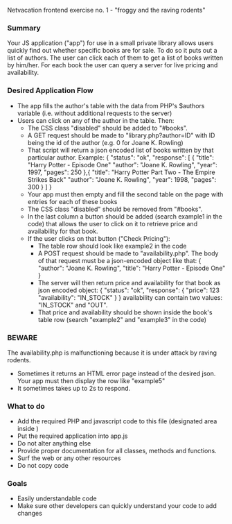 Netvacation frontend exercise no. 1 - "froggy and the raving rodents"

### Summary ###
Your JS application ("app") for use in a small private library allows users quickly find out whether specific books are for sale.
To do so it puts out a list of authors. The user can click each of them to get a list of books written by him/her.
For each book the user can query a server for live pricing and availability. 


### Desired Application Flow ###
- The app fills the author's table with the data from PHP's $authors variable (i.e. without additional requests to the server)
- Users can click on any of the author in the table. Then:
  - The CSS class "disabled" should be added to "#books".
  - A GET request should be made to "library.php?author=ID" with ID being the id of the author (e.g. 0 for Joane K. Rowling)
  - That script will return a json encoded list of books written by that particular author. Example:
    {
      "status": "ok",
      "response": [
        {
          "title": "Harry Potter - Episode One"
          "author": "Joane K. Rowling",
          "year": 1997,
          "pages": 250
        },{
          "title": "Harry Potter Part Two - The Empire Strikes Back"
          "author": "Joane K. Rowling",
          "year": 1998,
          "pages": 300
        }
      ]
    }
  - Your app must then empty and fill the second table on the page with entries for each of these books
  - The CSS class "disabled" should be removed from "#books".
  - In the last column a button should be added (search example1 in the code) that allows the user to click on it to retrieve price and availability for that book.
  - If the user clicks on that button ("Check Pricing"):
    - The table row should look like example2 in the code
    - A POST request should be made to "availability.php". The body of that request must be a json-encoded object like that:
      {
         "author": "Joane K. Rowling",
         "title": "Harry Potter - Episode One"
      }
    - The server will then return price and availability for that book as json encoded object:
      {
        "status": "ok",
        "response": {
          "price": 123
          "availability": "IN_STOCK"
        }
      }
      availability can contain two values: "IN_STOCK" and "OUT".
    - That price and availability should be shown inside the book's table row (search "example2" and "example3" in the code) 
    
### BEWARE ###
The availability.php is malfunctioning because it is under attack by raving rodents.
- Sometimes it returns an HTML error page instead of the desired json. Your app must then display the row like "example5"
- It sometimes takes up to 2s to respond.

### What to do ###
- Add the required PHP and javascript code to this file (designated area inside <head>)
- Put the required application into app.js
- Do not alter anything else
- Provide proper documentation for all classes, methods and functions.
- Surf the web or any other resources
- Do not copy code

### Goals ###
- Easily understandable code
- Make sure other developers can quickly understand your code to add changes
